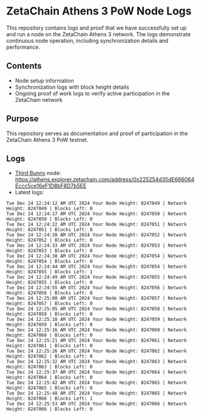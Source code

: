 # ZetaChain Athens 3 PoW Node Logs
This repository contains logs and proof that we have successfully set up and run a node on the ZetaChain Athens 3 network. The logs demonstrate continuous node operation, including synchronization details and performance.

## Contents
- Node setup information
- Synchronization logs with block height details
- Ongoing proof of work logs to verify active participation in the ZetaChain network

## Purpose
This repository serves as documentation and proof of participation in the ZetaChain Athens 3 PoW testnet.

## Logs

- [Third Bunny](https://thirdbunny.xyz/) node: https://athens.explorer.zetachain.com/address/0x225254d35dE666064Eccc5ce16eF1D8bF8D7b5EE
- Latest logs:
```
Tue Dec 24 12:24:12 AM UTC 2024 Your Node Height: 8247049 | Network Height: 8247049 | Blocks Left: 0
Tue Dec 24 12:24:17 AM UTC 2024 Your Node Height: 8247050 | Network Height: 8247050 | Blocks Left: 0
Tue Dec 24 12:24:22 AM UTC 2024 Your Node Height: 8247051 | Network Height: 8247051 | Blocks Left: 0
Tue Dec 24 12:24:28 AM UTC 2024 Your Node Height: 8247052 | Network Height: 8247052 | Blocks Left: 0
Tue Dec 24 12:24:33 AM UTC 2024 Your Node Height: 8247053 | Network Height: 8247053 | Blocks Left: 0
Tue Dec 24 12:24:38 AM UTC 2024 Your Node Height: 8247054 | Network Height: 8247054 | Blocks Left: 0
Tue Dec 24 12:24:44 AM UTC 2024 Your Node Height: 8247054 | Network Height: 8247055 | Blocks Left: 1
Tue Dec 24 12:24:49 AM UTC 2024 Your Node Height: 8247055 | Network Height: 8247055 | Blocks Left: 0
Tue Dec 24 12:24:55 AM UTC 2024 Your Node Height: 8247056 | Network Height: 8247056 | Blocks Left: 0
Tue Dec 24 12:25:00 AM UTC 2024 Your Node Height: 8247057 | Network Height: 8247057 | Blocks Left: 0
Tue Dec 24 12:25:05 AM UTC 2024 Your Node Height: 8247058 | Network Height: 8247058 | Blocks Left: 0
Tue Dec 24 12:25:10 AM UTC 2024 Your Node Height: 8247059 | Network Height: 8247059 | Blocks Left: 0
Tue Dec 24 12:25:16 AM UTC 2024 Your Node Height: 8247060 | Network Height: 8247060 | Blocks Left: 0
Tue Dec 24 12:25:21 AM UTC 2024 Your Node Height: 8247061 | Network Height: 8247061 | Blocks Left: 0
Tue Dec 24 12:25:26 AM UTC 2024 Your Node Height: 8247062 | Network Height: 8247062 | Blocks Left: 0
Tue Dec 24 12:25:32 AM UTC 2024 Your Node Height: 8247063 | Network Height: 8247063 | Blocks Left: 0
Tue Dec 24 12:25:37 AM UTC 2024 Your Node Height: 8247064 | Network Height: 8247064 | Blocks Left: 0
Tue Dec 24 12:25:42 AM UTC 2024 Your Node Height: 8247065 | Network Height: 8247065 | Blocks Left: 0
Tue Dec 24 12:25:48 AM UTC 2024 Your Node Height: 8247065 | Network Height: 8247066 | Blocks Left: 1
Tue Dec 24 12:25:53 AM UTC 2024 Your Node Height: 8247066 | Network Height: 8247066 | Blocks Left: 0
```
